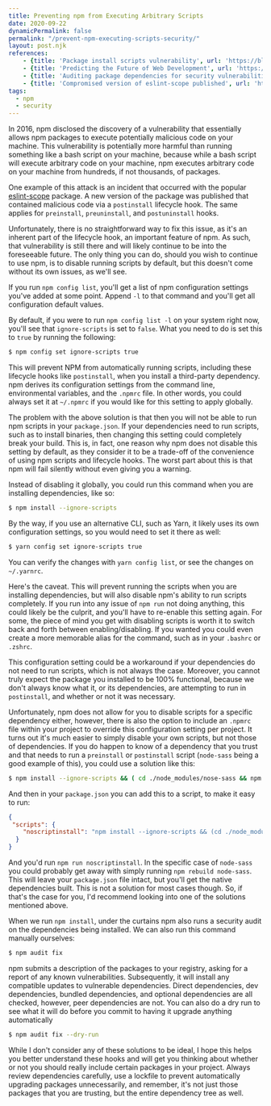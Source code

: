 ```yaml
---
title: Preventing npm from Executing Arbitrary Scripts
date: 2020-09-22
dynamicPermalink: false
permalink: "/prevent-npm-executing-scripts-security/"
layout: post.njk
references:
    - {title: 'Package install scripts vulnerability', url: 'https://blog.npmjs.org/post/141702881055/package-install-scripts-vulnerability', note: 'npm blog'}
    - {title: 'Predicting the Future of Web Development', url: 'https://www.youtube.com/watch?v=24tQRwIRP_w'}
    - {title: 'Auditing package dependencies for security vulnerabilities', url: 'https://docs.npmjs.com/auditing-package-dependencies-for-security-vulnerabilities', note: 'npm blog'}
    - {title: 'Compromised version of eslint-scope published', url: 'https://status.npmjs.org/incidents/dn7c1fgrr7ng', note: 'npm Incident Report'}
tags:
  - npm
  - security
---
```


In 2016, npm disclosed the discovery of a vulnerability that essentially allows npm packages to execute potentially malicious code on your machine. This vulnerability is potentially more harmful than running something like a bash script on your machine, because while a bash script will execute arbitrary code on your machine, npm executes arbitrary code on your machine from hundreds, if not thousands, of packages.

One example of this attack is an incident that occurred with the popular [eslint-scope](https://www.npmjs.com/package/eslint-scope) package. A new version of the package was published that contained malicious code via a `postinstall` lifecycle hook. The same applies for `preinstall`, `preuninstall`, and `postuninstall` hooks.

Unfortunately, there is no straightforward way to fix this issue, as it's an inherent part of the lifecycle hook, an important feature of npm. As such, that vulnerability is still there and will likely continue to be into the foreseeable future. The only thing you can do, should you wish to continue to use npm, is to disable running scripts by default, but this doesn't come without its own issues, as we'll see.

If you run `npm config list`, you'll get a list of npm configuration settings you've added at some point. Append `-l` to that command and you'll get all configuration default values.

By default, if you were to run `npm config list -l` on your system right now, you'll see that `ignore-scripts` is set to `false`. What you need to do is set this to `true` by running the following:

```bash
$ npm config set ignore-scripts true
```

This will prevent NPM from automatically running scripts, including these lifecycle hooks like `postinstall`, when you install a third-party dependency. npm derives its configuration settings from the command line, environmental variables, and the `.npmrc` file. In other words, you could always set it at `~/.npmrc` if you would like for this setting to apply globally.

The problem with the above solution is that then you will not be able to run npm scripts in your `package.json`. If your dependencies need to run scripts, such as to install binaries, then changing this setting could completely break your build. This is, in fact, one reason why npm does not disable this setting by default, as they consider it to be a trade-off of the convenience of using npm scripts and lifecycle hooks. The worst part about this is that npm will fail silently without even giving you a warning.

Instead of disabling it globally, you could run this command when you are installing dependencies, like so:

```bash
$ npm install --ignore-scripts
```

By the way, if you use an alternative CLI, such as Yarn, it likely uses its own configuration settings, so you would need to set it there as well:

```bash
$ yarn config set ignore-scripts true
```

You can verify the changes with `yarn config list`, or see the changes on `~/.yarnrc`. 

Here's the caveat. This will prevent running the scripts when you are installing dependencies, but will also disable npm's ability to run scripts completely. If you run into any issue of `npm run` not doing anything, this could likely be the culprit, and you'll have to re-enable this setting again. For some, the piece of mind you get with disabling scripts is worth it to switch back and forth between enabling/disabling. If you wanted you could even create a more memorable alias for the command, such as in your `.bashrc` or `.zshrc`.

This configuration setting could be a workaround if your dependencies do not need to run scripts, which is not always the case. Moreover, you cannot truly expect the package you installed to be 100% functional, because we don't always know what it, or its dependencies, are attempting to run in `postinstall`, and whether or not it was necessary.

Unfortunately, npm does not allow for you to disable scripts for a specific dependency either, however, there is also the option to include an `.npmrc` file within your project to override this configuration setting per project. It turns out it's much easier to simply disable your own scripts, but not those of dependencies. If you do happen to know of a dependency that you trust and that needs to run a `preinstall` or `postinstall` script (`node-sass` being a good example of this), you could use a solution like this:

```bash
$ npm install --ignore-scripts && ( cd ./node_modules/nose-sass && npm run install )
```

And then in your `package.json` you can add this to a script, to make it easy to run:

```json
{
 "scripts": {
    "noscriptinstall": "npm install --ignore-scripts && (cd ./node_modules/nose-sass && npm run install)"
  }
}
```

And you'd run `npm run noscriptinstall`. In the specific case of `node-sass` you could probably get away with simply running `npm rebuild node-sass`. This will leave your `package.json` file intact, but you'll get the native dependencies built. This is not a solution for most cases though. So, if that's the case for you, I'd recommend looking into one of the solutions mentioned above.

When we run `npm install`, under the curtains npm also runs a security audit on the dependencies being installed. We can also run this command manually ourselves:

```bash
$ npm audit fix
```  

npm submits a description of the packages to your registry, asking for a report of any known vulnerabilities. Subsequently, it will install any compatible updates to vulnerable dependencies. Direct dependencies, dev dependencies, bundled dependencies, and optional dependencies are all checked, however, peer dependencies are not. You can also do a dry run to see what it will do before you commit to having it upgrade anything automatically

```bash
$ npm audit fix --dry-run
```

While I don't consider any of these solutions to be ideal, I hope this helps you better understand these hooks and will get you thinking about whether or not you should really include certain packages in your project. Always review dependencies carefully, use a lockfile to prevent automatically upgrading packages unnecessarily, and remember, it's not just those packages that you are trusting, but the entire dependency tree as well.
